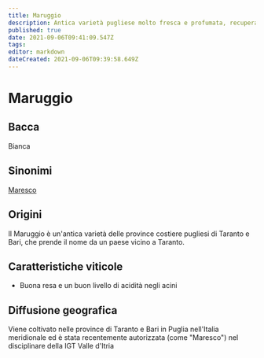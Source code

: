 ```yaml
---
title: Maruggio
description: Antica varietà pugliese molto fresca e profumata, recuperata sull'orlo dell'estinzione.
published: true
date: 2021-09-06T09:41:09.547Z
tags: 
editor: markdown
dateCreated: 2021-09-06T09:39:58.649Z
---
```


# Maruggio

## Bacca
Bianca

## Sinonimi
[Maresco](/vitigni/bacca-bianca/Maresco)


## Origini
Il Maruggio è un'antica varietà delle province costiere pugliesi di Taranto e Bari, che prende il nome da un paese vicino a Taranto.

## Caratteristiche viticole

- Buona resa e un buon livello di acidità negli acini

## Diffusione geografica

Viene coltivato nelle province di Taranto e Bari in Puglia nell'Italia meridionale ed è stata recentemente autorizzata (come "Maresco") nel disciplinare della IGT Valle d'Itria